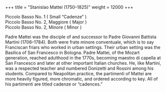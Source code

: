 +++
title = "Stanislao Mattei (1750–1825)"
weight = 12000
+++

Piccolo Basso No. 1 ( Small “Cadenze” )  	  
Piccolo Basso No. 2, Maggiore ( Major )  	
Piccolo Basso No. 2, Minore ( Minor )  	

Padre Mattei was the disciple of and successor to Padre Giovanni Battista Martini (1706–1784). Both were frate minore conventuale, which is to say Franciscan friars who worked in urban settings. Their urban setting was the Basilica of San Francesco in Bologna. Padre Mattei, of the Mozart generation, reached adulthood in the 1770s, becoming maestro di capella at San Francesco and later at other important Italian churches. He, like Martini, was a respected teacher and numbered Donizetti and Rossini among his students. Compared to Neapolitan practice, the partimenti of Mattei are more heavily figured, more chromatic, and ordered according to key. All of his partimenti are titled cadenze or “cadences.”
